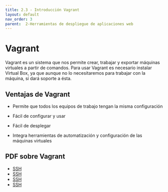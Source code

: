 ```yaml
---
title: 2.3 - Introducción Vagrant
layout: default
nav_order: 3
parent:  2-Herramientas de despliegue de aplicaciones web
---
```

# Vagrant
Vagrant es un sistema que nos permite crear, trabajar y exportar máquinas virtuales a partir de comandos. Para usar Vagrant es necesario instalar Virtual Box, ya que aunque no lo necesitaremos para trabajar con la máquina, sí dará soporte a ésta.

## Ventajas de Vagrant
* Permite que todos los equipos de trabajo tengan la misma configuración

* Fácil de configurar y usar

* Fácil de desplegar

* Integra herramientas de automatización y configuración de las máquinas virtuales

## PDF sobre Vagrant

* [SSH](pdf/davbfr_vagrant-cheat-sheet.pdf)
* [SSH](pdf/Presentation-2016-NOUNCE-Vagrant_-_Up_and_Running-v2.4.pdf)
* [SSH](pdf/Vagrant%20Sheetcheat.pdf)
* [SSH](pdf/vagrant-es.pdf)

